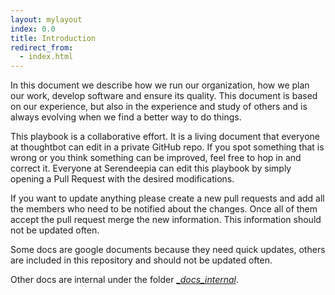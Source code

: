 ```yaml
---
layout: mylayout
index: 0.0
title: Introduction
redirect_from:
  - index.html
---
```


In this document we describe how we run our organization, how we plan our work, develop software and ensure its quality. This document is based on our experience, but also in the experience and study of others and is always evolving when we find a better way to do things.

This playbook is a collaborative effort. It is a living document that everyone at thoughtbot can edit in a private GitHub repo. If you spot something that is wrong or you think something can be improved, feel free to hop in and correct it. Everyone at Serendeepia can edit this playbook by simply opening a Pull Request with the desired modifications. 

If you want to update anything please create a new pull requests and add all the members who need to be notified about the changes. Once all of them accept the pull request merge the new information. This information should not be updated often.

Some docs are google documents because they need quick updates, others are included in this repository and should not be updated often.

Other docs are internal under the folder _[_docs_internal](https://github.com/serendeepia/playbook/tree/master/_docs_internal)_.